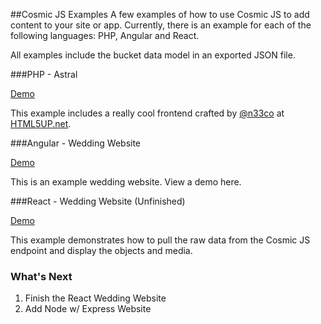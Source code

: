 ##Cosmic JS Examples
A few examples of how to use Cosmic JS to add content to your site or app.  Currently, there is an example for each of the following languages: PHP, Angular and React.

All examples include the bucket data model in an exported JSON file.

###PHP - Astral

[Demo](http://tonyspiro.com/dev/cosmicjs-examples/php/astral/)

This example includes a really cool frontend crafted by [@n33co](http://twitter.com/n33co) at [HTML5UP.net](http://html5up.net).

###Angular - Wedding Website

[Demo](http://tonyspiro.com/dev/cosmicjs-examples/angular/wedding-website/)

This is an example wedding website.  View a demo here.

###React - Wedding Website (Unfinished)

[Demo](http://tonyspiro.com/dev/cosmicjs-examples/react/wedding-website/)

This example demonstrates how to pull the raw data from the Cosmic JS endpoint and display the objects and media.

### What's Next
1. Finish the React Wedding Website
2. Add Node w/ Express Website